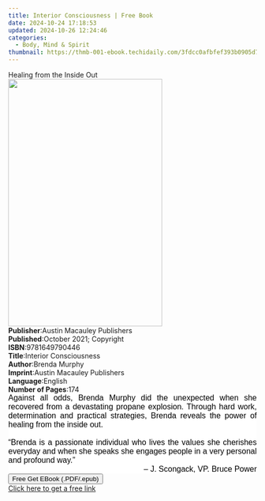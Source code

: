 ```yaml
---
title: Interior Consciousness | Free Book
date: 2024-10-24 17:18:53
updated: 2024-10-26 12:24:46
categories:
  - Body, Mind & Spirit
thumbnail: https://thmb-001-ebook.techidaily.com/3fdcc0afbfef393b0905d7f19415376195a40ef3ea299656cd35d62f4a95e571.jpg
---
```

<main id="book-container">
  <div class="flex flex-col">
    <div class="book-brief flex-1 py-6 px-4 sm:p-6 md:py-10 md:px-8">
      <!-- brief-->
      <div class="book-brief-main">Healing from the Inside Out</div>
    </div>
    <div
      class="book-meta-info flex-1 grid gap-4 col-start-1 col-end-3 row-start-1 sm:mb-6 sm:grid-cols-4 lg:gap-6 lg:col-start-2 lg:row-end-6 lg:row-span-6 lg:mb-0"
    >
      <div
        class="book-meta-info-left place-content-center mt-4 p-4 text-sm leading-6 col-start-2 col-span-2 dark:text-slate-400"
      >
        <img
          class="w-full h-500 object-cover rounded-lg sm:h-255 sm:col-span-2 lg:col-span-full"
          src="https://img-001-ebook.techidaily.com/4016aea714df9781a046f1a8db0575baceda945f4534fa751116687ddf9dccc1.jpg"
          alt=""
          width="312"
          height="500"
        />
      </div>
      <div
        class="book-meta-info-right mt-2 col-start-1 row-start-2 col-span-3 self-center"
      >
        <!-- meta data  -->
        <div class="flex flex-col px-4 md:px-8">
          <div class="flex-1">
            <strong>Publisher</strong>:<span class="px-2"
              >Austin Macauley Publishers</span
            >
          </div>
          <div class="flex-1">
            <strong>Published</strong>:<span class="px-2"
              >October 2021; Copyright</span
            >
          </div>
          <div class="flex-1">
            <strong>ISBN</strong>:<span class="px-2">9781649790446</span>
          </div>
          <div class="flex-1">
            <strong>Title</strong>:<span class="px-2"
              >Interior Consciousness</span
            >
          </div>
          <div class="flex-1">
            <strong>Author</strong>:<span class="px-2">Brenda Murphy</span>
          </div>
          <div class="flex-1">
            <strong>Imprint</strong>:<span class="px-2"
              >Austin Macauley Publishers</span
            >
          </div>
          <div class="flex-1">
            <strong>Language</strong>:<span class="px-2">English</span>
          </div>
          <div class="flex-1">
            <strong>Number of Pages</strong>:<span class="px-2">174</span>
          </div>
        </div>
      </div>
    </div>
    <div class="book-description flex-1 py-6 px-4 sm:p-6 md:py-10 md:px-8">
      <div class="book-description-main">
        <div accordion-content="" id="description">
          <p
            style="
              margin: 0cm 0cm 0.0001pt;
              font-size: 16px;
              font-family: 'Times New Roman', serif;
              text-align: justify;
              background: white;
            "
          >
            <span style="font-family: Arial, sans-serif; color: black"
              >Against all odds, Brenda Murphy did the unexpected when she
              recovered from a devastating propane explosion. Through hard work,
              determination and practical strategies, Brenda reveals the power
              of healing from the inside out.</span
            >
          </p>
          <p
            style="
              margin: 0cm 0cm 0.0001pt;
              font-size: 16px;
              font-family: 'Times New Roman', serif;
              text-align: justify;
              background: white;
            "
          >
            <span style="font-family: Arial, sans-serif; color: black"
              >&nbsp;</span
            >
          </p>
          <p
            style="
              margin: 0cm 0cm 0.0001pt;
              font-size: 16px;
              font-family: 'Times New Roman', serif;
              text-align: justify;
              background: white;
            "
          >
            <span style="font-family: Arial, sans-serif; color: black">“</span
            ><span style="font-family: Arial, sans-serif; color: black"
              >Brenda is a passionate individual who lives the values she
              cherishes everyday and when she speaks she engages people in a
              very personal and profound way.</span
            ><span style="font-family: Arial, sans-serif; color: black">”</span
            ><span style="font-family: Arial, sans-serif; color: black"
              >&nbsp;
            </span>
          </p>
          <p
            style="
              margin: 0cm 0cm 0.0001pt;
              font-size: 16px;
              font-family: 'Times New Roman', serif;
              text-align: right;
              background: white;
            "
          >
            <span style="font-family: Arial, sans-serif; color: black">– </span
            ><span style="font-family: Arial, sans-serif; color: black">J.</span
            ><span style="font-family: Arial, sans-serif; color: black"
              >&nbsp;</span
            ><span style="font-family: Arial, sans-serif; color: black"
              >Scongack, VP. Bruce Power</span
            >
          </p>
        </div>
      </div>
    </div>
    <div class="book-excerpts flex-1 py-6 px-4 sm:p-6 md:py-10 md:px-8"></div>
    <div
      class="book-about-author flex-1 py-6 px-4 sm:p-6 md:py-10 md:px-8"
    ></div>
    <div class="book-free-get flex-1 py-6 px-4 sm:p-6 md:py-10 md:px-8">
      <button
        id="btn-free-get"
        class="bg-blue-500 hover:bg-blue-700 text-white font-bold py-2 px-4 rounded"
      >
        Free Get EBook (.PDF/.epub)
      </button>
      <div id="countdown-display" class="px-2 text-lg mt-2"></div>
      <a
        id="free-link"
        class="hidden bg-blue-500 hover:bg-blue-700 text-white font-bold py-2 px-4 rounded"
        href="https://www.ebooks.com/en-us/book/210398057/interior-consciousness/brenda-murphy/"
        target="_blank"
        >Click here to get a free link</a
      >
    </div>
    <script>
      let countdownTime = 0;
      let countdownInterval = null;
      document
        .getElementById('btn-free-get')
        .addEventListener('click', startCountdown);
      function startCountdown() {
        countdownTime = new Date().getTime() + 60000 * 3;
        countdownInterval = setInterval(updateCountdown, 1000);
        document.getElementById('btn-free-get').disabled = true;
        document
          .getElementById('btn-free-get')
          .classList.add('bg-gray-500', 'cursor-not-allowed');
      }
      function updateCountdown() {
        let currentTime = new Date().getTime();
        let timeLeft = countdownTime - currentTime;
        let secondsLeft = Math.floor(timeLeft / 1000);
        document.getElementById('countdown-display').innerHTML =
          `Remaining time: ${secondsLeft} seconds.`;
        if (secondsLeft <= 0) {
          clearInterval(countdownInterval);
          document.getElementById('btn-free-get').classList.add('hidden');
          document.getElementById('free-link').classList.remove('hidden');
          document.getElementById('countdown-display').innerHTML = '';
        }
      }
    </script>
  </div>
</main>
